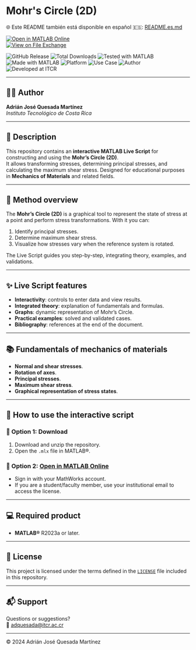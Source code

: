 # Mohr's Circle (2D)

🌐 Este README también está disponible en español 🇪🇸: [README.es.md](README.es.md)

[![Open in MATLAB Online](https://www.mathworks.com/images/responsive/global/open-in-matlab-online.svg)](https://matlab.mathworks.com/open/github/v1?repo=adriancrc/Circulo-de-Mohr)  
[![View on File Exchange](https://www.mathworks.com/matlabcentral/images/matlab-file-exchange.svg)](https://la.mathworks.com/matlabcentral/fileexchange/)  

![GitHub Release](https://img.shields.io/github/v/release/adriancrc/Circulo-de-Mohr)
![Total Downloads](https://img.shields.io/github/downloads/adriancrc/Circulo-de-Mohr/total)
![Tested with MATLAB](https://img.shields.io/endpoint?url=https%3A%2F%2Fraw.githubusercontent.com%2Fadriancrc%2FCirculo-de-Mohr%2Fmain%2Freport%2Fbadge%2Ftested_with.json)
![Made with MATLAB](https://img.shields.io/badge/Made%20with-MATLAB-blue)
![Platform](https://img.shields.io/badge/Platform-Windows%20%7C%20macOS%20%7C%20Linux-lightgrey)
![Use Case](https://img.shields.io/badge/Use-Educational-success)
![Author](https://img.shields.io/badge/Author-Adrián%20Quesada%20Martínez-blueviolet)
![Developed at ITCR](https://img.shields.io/badge/Developed%20at-ITCR-blue)

---

## 👨‍💻 Author
**Adrián José Quesada Martínez**  
*Instituto Tecnológico de Costa Rica*

---

## 📘 Description

This repository contains an **interactive MATLAB Live Script** for constructing and using the **Mohr’s Circle (2D)**.  
It allows transforming stresses, determining principal stresses, and calculating the maximum shear stress. Designed for educational purposes in **Mechanics of Materials** and related fields.

---

## 🧠 Method overview

The **Mohr’s Circle (2D)** is a graphical tool to represent the state of stress at a point and perform stress transformations. With it you can:

1. Identify principal stresses.
2. Determine maximum shear stress.
3. Visualize how stresses vary when the reference system is rotated.

The Live Script guides you step-by-step, integrating theory, examples, and validations.

---

## ✨ Live Script features

- **Interactivity**: controls to enter data and view results.
- **Integrated theory**: explanation of fundamentals and formulas.
- **Graphs**: dynamic representation of Mohr’s Circle.
- **Practical examples**: solved and validated cases.
- **Bibliography**: references at the end of the document.

---

## 📚 Fundamentals of mechanics of materials

- **Normal and shear stresses**.
- **Rotation of axes**.
- **Principal stresses**.
- **Maximum shear stress**.
- **Graphical representation of stress states**.

---

## 🚀 How to use the interactive script

### 🔹 Option 1: Download

1. Download and unzip the repository.
2. Open the `.mlx` file in MATLAB®.

### 🔹 Option 2: [Open in MATLAB Online](https://matlab.mathworks.com/open/github/v1?repo=adriancrc/Circulo-de-Mohr)

- Sign in with your MathWorks account.
- If you are a student/faculty member, use your institutional email to access the license.

---

## 💻 Required product

- **MATLAB®** R2023a or later.

---

## 📄 License

This project is licensed under the terms defined in the [`LICENSE`](LICENSE) file included in this repository.

---

## 📬 Support

Questions or suggestions?  
📧 [adquesada@itcr.ac.cr](mailto:adquesada@itcr.ac.cr)

---

© 2024 Adrián José Quesada Martínez
